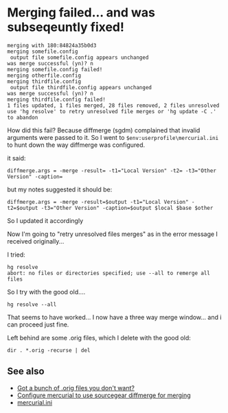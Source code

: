 # Merging failed... and was subseqeuntly fixed!

    merging with 180:84824a35b0d3
    merging somefile.config
     output file somefile.config appears unchanged
    was merge successful (yn)? n
    merging somefile.config failed!
    merging otherfile.config
    merging thirdfile.config
     output file thirdfile.config appears unchanged
    was merge successful (yn)? n
    merging thirdfile.config failed!
    1 files updated, 1 files merged, 28 files removed, 2 files unresolved
    use 'hg resolve' to retry unresolved file merges or 'hg update -C .' to abandon


How did this fail? Because diffmerge (sgdm) complained that invalid arguments were passed to it. So I went to `$env:userprofile\mercurial.ini` to hunt down the way diffmerge was configured.

it said:

    diffmerge.args = -merge -result= -t1="Local Version" -t2= -t3="Other Version" -caption=

but my notes suggested it should be:

    diffmerge.args = -merge -result=$output -t1="Local Version" -t2=$output -t3="Other Version" -caption=$output $local $base $other

So I updated it accordingly

Now I'm going to "retry unresolved files merges" as in the error message I received originally...

I tried:

    hg resolve
    abort: no files or directories specified; use --all to remerge all files

So I try with the good old....

    hg resolve --all

That seems to have worked... I now have a three way merge window... and i can proceed just fine.

Left behind are some .orig files, which I delete with the good old:

    dir . *.orig -recurse | del


## See also

 * [Got a bunch of .orig files you don't want?](orig_files.md)
 * [Configure mercurial to use sourcegear diffmerge for merging](diffmerge_merge.md)
 * [mercurial.ini](mercurial_ini.md)
